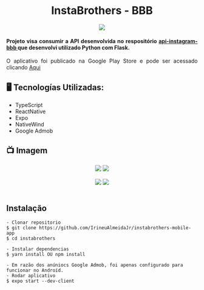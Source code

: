 <h1 align="center">InstaBrothers - BBB</h1>

<p align="center">
<img src="http://img.shields.io/static/v1?label=STATUS&message=EM%20DESENVOLVIMENTO&color=GREEN&style=for-the-badge"/>
</p>

<h4 align="justify">Projeto visa consumir a API desenvolvida no respositório <a href="https://github.com/IrineuAlmeidaJr/api-instagram-bbb">api-instagram-bbb
</a> que desenvolvi utilizado Python com Flask.</h4>

<p align="justify"> O aplicativo foi publicado na Google Play Store e pode ser acessado clicando  <a href="https://play.google.com/store/apps/details?id=com.irineualmeidajr.instabrothers"> Aqui
</a> <p>

## 🖥️ Tecnologías Utilizadas:

- TypeScript </br>
- ReactNative </br>
- Expo </br>
- NativeWind </br>
- Google Admob </br>

## 📺 Imagem
<div align="center">
  <img src="https://github.com/IrineuAlmeidaJr/instabrothers-mobile-app/blob/master/images/img-1.png?raw=true" />
  <img src="https://github.com/IrineuAlmeidaJr/instabrothers-mobile-app/blob/master/images/img-2.png?raw=true" />
</div>
</br>
<div align="center">
  <img src="https://github.com/IrineuAlmeidaJr/instabrothers-mobile-app/blob/master/images/img-3.png?raw=true" />
  <img src="https://github.com/IrineuAlmeidaJr/instabrothers-mobile-app/blob/master/images/img-4.png?raw=true" />
</div>
</br>

## Instalação

    - Clonar repositorio
    $ git clone https://github.com/IrineuAlmeidaJr/instabrothers-mobile-app
    $ cd instabrothers

    - Instalar dependencias
    $ yarn install OU npm install

    - Em razão dos anúniocs Google Admob, foi apenas configurado para funcionar no Android.
    - Rodar aplicativo
    $ expo start --dev-client
    
